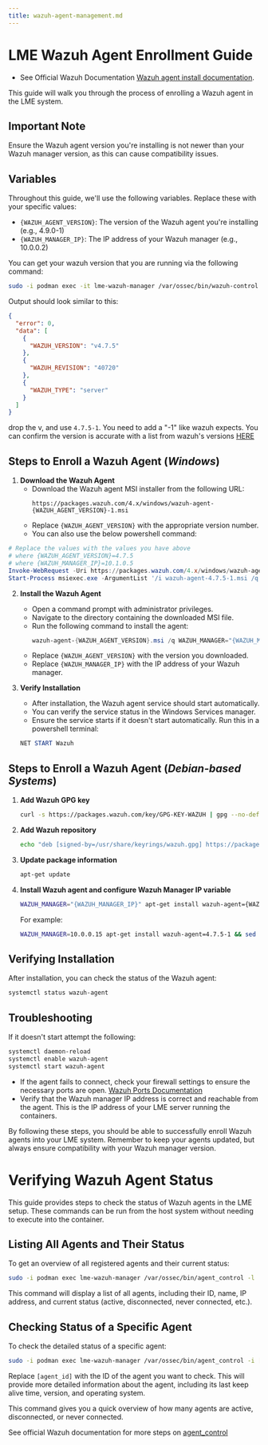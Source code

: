 ```yaml
---
title: wazuh-agent-management.md
---
```

# LME Wazuh Agent Enrollment Guide

- See Official Wazuh Documentation [Wazuh agent install documentation](https://documentation.wazuh.com/4.7/installation-guide/wazuh-agent/index.html).

This guide will walk you through the process of enrolling a Wazuh agent in the LME system.

## Important Note

Ensure the Wazuh agent version you're installing is not newer than your Wazuh manager version, as this can cause compatibility issues.

## Variables

Throughout this guide, we'll use the following variables. Replace these with your specific values:

- `{WAZUH_AGENT_VERSION}`: The version of the Wazuh agent you're installing (e.g., 4.9.0-1)
- `{WAZUH_MANAGER_IP}`: The IP address of your Wazuh manager (e.g., 10.0.0.2)
 
You can get your wazuh version that you are running via the following command:
```bash
sudo -i podman exec -it lme-wazuh-manager /var/ossec/bin/wazuh-control -j info | jq
```

Output should look similar to this:
```json
{
  "error": 0,
  "data": [
    {
      "WAZUH_VERSION": "v4.7.5"
    },
    {
      "WAZUH_REVISION": "40720"
    },
    {
      "WAZUH_TYPE": "server"
    }
  ]
}
```
drop the v, and use `4.7.5-1`. You need to add a "-1" like wazuh expects.
You can confirm the version is accurate with a list from wazuh's versions [HERE](https://documentation.wazuh.com/current/installation-guide/packages-list.html)

## Steps to Enroll a Wazuh Agent (***Windows***)

1. **Download the Wazuh Agent**
   - Download the Wazuh agent MSI installer from the following URL:
     ```
     https://packages.wazuh.com/4.x/windows/wazuh-agent-{WAZUH_AGENT_VERSION}-1.msi
     ```
   - Replace `{WAZUH_AGENT_VERSION}` with the appropriate version number.
   - You can also use the below powershell command: 
```powershell
# Replace the values with the values you have above
# where {WAZUH_AGENT_VERSION}=4.7.5
# where {WAZUH_MANAGER_IP}=10.1.0.5
Invoke-WebRequest -Uri https://packages.wazuh.com/4.x/windows/wazuh-agent-4.7.5-1.msi -OutFile wazuh-agent-4.7.5-1.msi;`
Start-Process msiexec.exe -ArgumentList '/i wazuh-agent-4.7.5-1.msi /q WAZUH_MANAGER="10.1.0.5"' -Wait -NoNewWindow
```

2. **Install the Wazuh Agent**
   - Open a command prompt with administrator privileges.
   - Navigate to the directory containing the downloaded MSI file.
   - Run the following command to install the agent:
     ```powershell
     wazuh-agent-{WAZUH_AGENT_VERSION}.msi /q WAZUH_MANAGER="{WAZUH_MANAGER_IP}"
     ```
   - Replace `{WAZUH_AGENT_VERSION}` with the version you downloaded.
   - Replace `{WAZUH_MANAGER_IP}` with the IP address of your Wazuh manager.

3. **Verify Installation**
   - After installation, the Wazuh agent service should start automatically.
   - You can verify the service status in the Windows Services manager.
   - Ensure the service starts if it doesn't start automatically. Run this in a powershell terminal:
   ```powershell
   NET START Wazuh
   ```


## Steps to Enroll a Wazuh Agent (***Debian-based Systems***)

1. **Add Wazuh GPG key**
   ```bash
   curl -s https://packages.wazuh.com/key/GPG-KEY-WAZUH | gpg --no-default-keyring --keyring gnupg-ring:/usr/share/keyrings/wazuh.gpg --import && chmod 644 /usr/share/keyrings/wazuh.gpg
   ```

2. **Add Wazuh repository**
   ```bash
   echo "deb [signed-by=/usr/share/keyrings/wazuh.gpg] https://packages.wazuh.com/4.x/apt/ stable main" | tee -a /etc/apt/sources.list.d/wazuh.list
   ```

3. **Update package information**
   ```bash
   apt-get update
   ```

4. **Install Wazuh agent and configure Wazuh Manager IP variable**
   ```bash
   WAZUH_MANAGER="{WAZUH_MANAGER_IP}" apt-get install wazuh-agent={WAZUH_AGENT_VERSION} && sed -i 's/MANAGER_IP/{WAZUH_MANAGER_IP}/i' /var/ossec/etc/ossec.conf
   ```
   
   For example: 
   ```bash
   WAZUH_MANAGER=10.0.0.15 apt-get install wazuh-agent=4.7.5-1 && sed -i 's/MANAGER_IP/10.0.0.15/i' /var/ossec/etc/ossec.conf
   ```

## Verifying Installation

After installation, you can check the status of the Wazuh agent:

```bash
systemctl status wazuh-agent
```

## Troubleshooting

If it doesn't start attempt the following: 
```bash
systemctl daemon-reload
systemctl enable wazuh-agent
systemctl start wazuh-agent
```

- If the agent fails to connect, check your firewall settings to ensure the necessary ports are open. [Wazuh Ports Documentation](https://documentation.wazuh.com/current/getting-started/architecture.html)
- Verify that the Wazuh manager IP address is correct and reachable from the agent. This is the IP address of your LME server running the containers.

By following these steps, you should be able to successfully enroll Wazuh agents into your LME system. Remember to keep your agents updated, but always ensure compatibility with your Wazuh manager version.


# Verifying Wazuh Agent Status

This guide provides steps to check the status of Wazuh agents in the LME setup. These commands can be run from the host system without needing to execute into the container.

## Listing All Agents and Their Status

To get an overview of all registered agents and their current status:

```bash
sudo -i podman exec lme-wazuh-manager /var/ossec/bin/agent_control -l
```

This command will display a list of all agents, including their ID, name, IP address, and current status (active, disconnected, never connected, etc.).

## Checking Status of a Specific Agent

To check the detailed status of a specific agent:

```bash
sudo -i podman exec lme-wazuh-manager /var/ossec/bin/agent_control -i [agent_id]
```

Replace `[agent_id]` with the ID of the agent you want to check. This will provide more detailed information about the agent, including its last keep alive time, version, and operating system.


This command gives you a quick overview of how many agents are active, disconnected, or never connected.

See official Wazuh documentation for more steps on [agent_control](https://documentation.wazuh.com/current/user-manual/reference/tools/agent-control.html)
